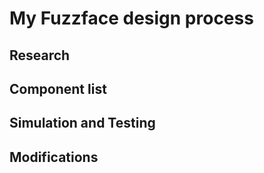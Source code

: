 # My Fuzzface design process

## Research

## Component list

## Simulation and Testing

## Modifications